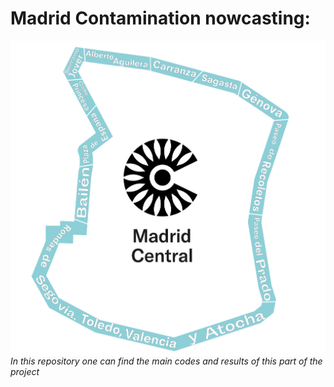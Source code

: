 # Madrid Contamination nowcasting: 
<img align="right" src="Madrid-Central_Plano-con-logo.jpg">

_In this repository one can find the main codes and results of this part of the project_
